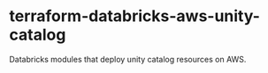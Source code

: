 # terraform-databricks-aws-unity-catalog
Databricks modules that deploy unity catalog resources on AWS.

